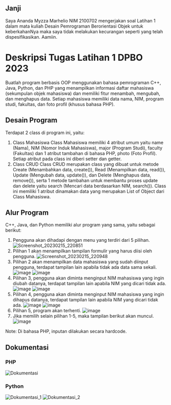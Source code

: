 ## Janji
Saya Ananda Myzza Marhelio NIM 2100702 mengerjakan soal Latihan 1 dalam mata kuliah Desain Pemrograman Berorientasi Objek untuk keberkahanNya maka saya tidak melakukan kecurangan seperti yang telah dispesifikasikan. Aamiin.

# Deskripsi Tugas Latihan 1 DPBO 2023
Buatlah program berbasis OOP menggunakan bahasa pemrograman C++, Java, Python, dan PHP yang menampilkan informasi daftar mahasiswa (sekumpulan objek mahasiswa) dan memiliki fitur menambah, mengubah, dan menghapus data. Setiap mahasiswa memiliki data nama, NIM, program studi, fakultas, dan foto profil (khusus bahasa PHP).

## Desain Program
Terdapat 2 class di program ini, yaitu:
1. Class Mahasiswa
Class Mahasiswa memiliki 4 atribut umum yaitu name (Nama), NIM (Nomor Induk Mahasiswa), major (Program Studi), faculty (Fakultas) dan 1 atribut tambahan di bahasa PHP, photo (Foto Profil). Setiap atribut pada class ini diberi setter dan getter.
2. Class CRUD 
Class CRUD merupakan class yang dibuat untuk metode Create (Menambahkan data, create()), Read (Menampilkan data, read()), Update (Mengubah data, update()), dan Delete (Menghapus data, remove()), serta 1 metode tambahan untuk membantu proses update dan delete yaitu search (Mencari data berdasarkan NIM, search()). Class ini memiliki 1 atribut dinamakan data yang merupakan List of Object dari Class Mahasiswa.

## Alur Program
C++, Java, dan Python memiliki alur program yang sama, yaitu sebagai berikut:
1. Pengguna akan dihadapi dengan menu yang terdiri dari 5 pilihan.
![Screenshot_20230215_220851](https://user-images.githubusercontent.com/100767177/219066797-dac1d494-b1b9-4539-a832-dafe12df1267.png)
2. Pilihan 1 akan menampilkan tampilan formulir yang harus diisi oleh pengguna.
![Screenshot_20230215_220948](https://user-images.githubusercontent.com/100767177/219067074-790e5b23-dfcb-4e8c-a38b-e2b0185ede75.png)
3. Pilihan 2 akan menampilkan data mahasiswa yang sudah diinput pengguna, terdapat tampilan lain apabila tidak ada data sama sekali.
![image](https://user-images.githubusercontent.com/100767177/219067287-7198faea-729f-4332-890d-1d29cc031be7.png)
![image](https://user-images.githubusercontent.com/100767177/219067714-5a0f7e6a-7e54-4495-b53f-49e5bf63342b.png)
4. Pilihan 3, pengguna akan diminta menginput NIM mahasiswa yang ingin diubah datanya, terdapat tampilan lain apabila NIM yang dicari tidak ada.
![image](https://user-images.githubusercontent.com/100767177/219068114-d816c4b9-9c50-44bd-a993-7cff578a10e6.png)
![image](https://user-images.githubusercontent.com/100767177/219067989-5b7b83c4-b661-47a7-aca6-fd13457d7464.png)
5. Pilihan 4, pengguna akan diminta menginput NIM mahasiswa yang ingin dihapus datanya, terdapat tampilan lain apabila NIM yang dicari tidak ada.
![image](https://user-images.githubusercontent.com/100767177/219068516-9d7f7576-08ec-4808-993c-8a0cb05354e8.png)
![image](https://user-images.githubusercontent.com/100767177/219068445-4b8268fc-fb7e-44cf-8e40-a2ec7a714f6a.png)
6. Pilihan 5, program akan terhenti.
![image](https://user-images.githubusercontent.com/100767177/219068905-61932139-ebac-46c9-854f-c657cee5752f.png)
7. Jika memilih selain pilihan 1-5, maka tampilan berikut akan muncul.
![image](https://user-images.githubusercontent.com/100767177/219069081-ac897270-f19b-477a-a40d-a9a27842e2ba.png)

Note: Di bahasa PHP, inputan dilakukan secara hardcode.

## Dokumentasi
### PHP
![Dokumentasi](https://user-images.githubusercontent.com/100767177/219070194-c292054a-c73e-4456-91ca-98c47c47845b.png)

### Python
![Dokumentasi_1](https://user-images.githubusercontent.com/100767177/219070637-bf413c56-d077-4ed3-8570-d864b1b80894.png)
![Dokumentasi_2](https://user-images.githubusercontent.com/100767177/219070692-01adb995-16df-4eeb-b5d1-a28e71b11704.png)
